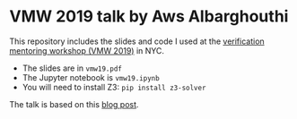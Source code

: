 # VMW 2019 talk by Aws Albarghouthi

This repository includes the slides and code I used at the [verification mentoring workshop (VMW 2019)](http://i-cav.org/2019/mentoring/) in NYC.

- The slides are in `vmw19.pdf`
- The Jupyter notebook is `vmw19.ipynb`
- You will need to install Z3: `pip install z3-solver`

The talk is based on this [blog post](https://barghouthi.github.io/2017/04/24/synthesis-primer/).
